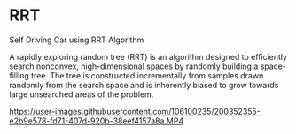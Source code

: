 # RRT
Self Driving Car using RRT Algorithm


A rapidly exploring random tree (RRT) is an algorithm designed to efficiently search nonconvex, high-dimensional spaces by randomly building a space-filling tree. The tree is constructed incrementally from samples drawn randomly from the search space and is inherently biased to grow towards large unsearched areas of the problem. 



https://user-images.githubusercontent.com/106100235/200352355-e2b9e578-fd71-407d-920b-38eef4157a8a.MP4

